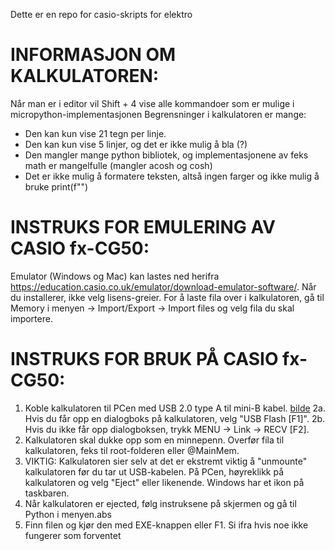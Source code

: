 Dette er en repo for casio-skripts for elektro

# INFORMASJON OM KALKULATOREN:
 Når man er i editor vil Shift + 4 vise alle kommandoer som er mulige i micropython-implementasjonen
 Begrensninger i kalkulatoren er mange:
   - Den kan kun vise 21 tegn per linje.
   - Den kan kun vise 5 linjer, og det er ikke mulig å bla (?)
   - Den mangler mange python bibliotek, og implementasjonene av feks math er mangelfulle (mangler acosh og cosh)
   - Det er ikke mulig å formatere teksten, altså ingen farger og ikke mulig å bruke print(f"")
 
 # INSTRUKS FOR EMULERING AV CASIO fx-CG50:
 Emulator (Windows og Mac) kan lastes ned herifra https://education.casio.co.uk/emulator/download-emulator-software/.
 Når du installerer, ikke velg lisens-greier. 
 For å laste fila over i kalkulatoren, gå til Memory i menyen -> Import/Export -> Import files og velg fila du skal importere.
 
 # INSTRUKS FOR BRUK PÅ CASIO fx-CG50:
 1. Koble kalkulatoren til PCen med USB 2.0 type A til mini-B kabel. [bilde](https://www.bhphotovideo.com/images/images1000x1000/kramer_c_usb_mini5_10_usb_2_0_a_m_to_1471735.jpg)
 2a. Hvis du får opp en dialogboks på kalkulatoren, velg "USB Flash [F1]".
 2b. Hvis du ikke får opp dialogboksen, trykk MENU -> Link -> RECV [F2].
 3. Kalkulatoren skal dukke opp som en minnepenn. Overfør fila til kalkulatoren, feks til root-folderen eller @MainMem.  
 4. VIKTIG: Kalkulatoren sier selv at det er ekstremt viktig å "unmounte" kalkulatoren før du tar ut USB-kabelen. På PCen, høyreklikk på kalkulatoren og velg "Eject" eller likenende. Windows har et ikon på taskbaren.
 5. Når kalkulatoren er ejected, følg instruksene på skjermen og gå til Python i menyen.abs
 6. Finn filen og kjør den med EXE-knappen eller F1.
 Si ifra hvis noe ikke fungerer som forventet